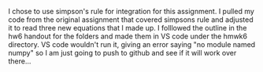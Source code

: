 I chose to use simpson's rule for integration for this assignment. I pulled my code from the original assignment that covered simpsons rule and adjusted it to read three new equations that I made up. I folllowed the outline in the hw6 handout for the folders and made them in VS code under the hmwk6 directory. VS code wouldn't run it, giving an error saying "no module named numpy" so I am just going to push to github and see if it will work over there... 